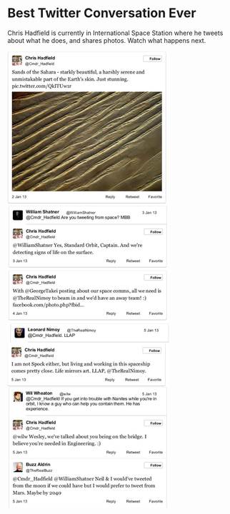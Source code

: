 # Best Twitter Conversation Ever

Chris Hadfield is currently in International Space Station where he
tweets about what he does, and shares photos. Watch what happens next.

![](res.jpg)
